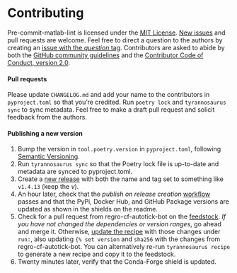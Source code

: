 # Contributing

Pre-commit-matlab-lint is licensed under the
[MIT License](https://spdx.org/licenses/MIT.html).
[New issues](https://github.com/ty.cumby/pre-commit-matlab-lint/issues) and pull requests are welcome.
Feel free to direct a question to the authors by creating an [issue with the _question_ tag](https://github.com/ty.cumby/pre-commit-matlab-lint/issues/new?assignees=&labels=kind%3A+question&template=question.md).
Contributors are asked to abide by both the [GitHub community guidelines](https://docs.github.com/en/github/site-policy/github-community-guidelines)
and the [Contributor Code of Conduct, version 2.0](https://www.contributor-covenant.org/version/2/0/code_of_conduct/).

#### Pull requests

Please update `CHANGELOG.md` and add your name to the contributors in `pyproject.toml`
so that you’re credited. Run `poetry lock` and `tyrannosaurus sync` to sync metadata.
Feel free to make a draft pull request and solicit feedback from the authors.

#### Publishing a new version

1. Bump the version in `tool.poetry.version` in `pyproject.toml`, following
   [Semantic Versioning](https://semver.org/spec/v2.0.0.html).
2. Run `tyrannosaurus sync` so that the Poetry lock file is up-to-date
   and metadata are synced to pyproject.toml.
3. Create a [new release](https://github.com/dmyersturnbull/tyrannosaurus/releases/new)
   with both the name and tag set to something like `v1.4.13` (keep the _v_).
4. An hour later, check that the *publish on release creation*
   [workflow](https://github.com/ty.cumby/pre-commit-matlab-lint/actions) passes
   and that the PyPi, Docker Hub, and GitHub Package versions are updated as shown in the
   shields on the readme.
5. Check for a pull request from regro-cf-autotick-bot on the
   [feedstock](https://github.com/conda-forge/pre-commit-matlab-lint-feedstock).
   *If you have not changed the dependencies or version ranges*, go ahead and merge it.
   Otherwise, [update the recipe](
   https://github.com/conda-forge/pre-commit-matlab-lint-feedstock/edit/master/recipe/meta.yaml)
   with those changes under `run:`, also updating `{% set version` and `sha256` with the
   changes from regro-cf-autotick-bot. You can alternatively re-run `tyrannosaurus recipe`
   to generate a new recipe and copy it to the feedstock.
7. Twenty minutes later, verify that the Conda-Forge shield is updated.

